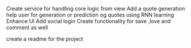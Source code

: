<!-- Add .env instead of info -->
<!-- Add standards for project -->
Create service for handling core logic  from view
Add a quote generation help user for generation or prediction og quotes using RNN learning
Enhance UI
Add social login
Create functionality for save ,love and comment as well

create a readme for the project 